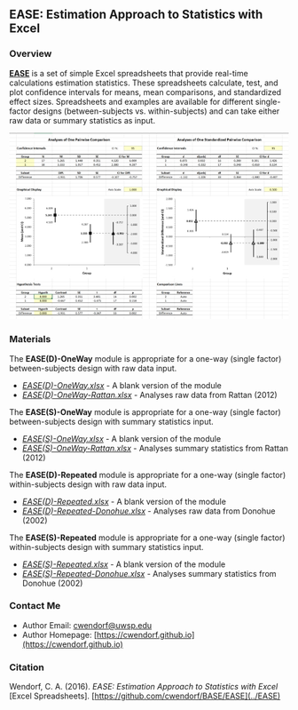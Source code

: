 ## EASE: Estimation Approach to Statistics with Excel

### Overview

[**EASE**](../EASE) is a set of simple Excel spreadsheets that provide real-time calculations estimation statistics. These spreadsheets calculate, test, and plot confidence intervals for means, mean comparisons, and standardized effect sizes. Spreadsheets and examples are available for different single-factor designs (between-subjects vs. within-subjects) and can take either raw data or summary statistics as input. 

<p align="center"><kbd><img src="EASE.jpg"></kbd></p>

### Materials

The **EASE(D)-OneWay** module is appropriate for a one-way (single factor) between-subjects design with raw data input.

- [*EASE(D)-OneWay.xlsx*](./EASE(D)-OneWay.xlsx) - A blank version of the module
- [*EASE(D)-OneWay-Rattan.xlsx*](./EASE(D)-OneWay-Rattan.xlsx) - Analyses raw data from Rattan (2012)

The **EASE(S)-OneWay** module is appropriate for a one-way (single factor) between-subjects design with summary statistics input.

- [*EASE(S)-OneWay.xlsx*](./EASE(S)-OneWay.xlsx) - A blank version of the module
- [*EASE(S)-OneWay-Rattan.xlsx*](./EASE(S)-OneWay-Rattan.xlsx) - Analyses summary statistics from Rattan (2012)

The **EASE(D)-Repeated** module is appropriate for a one-way (single factor) within-subjects design with raw data input.

- [*EASE(D)-Repeated.xlsx*](./EASE(D)-Repeated.xlsx) - A blank version of the module
- [*EASE(D)-Repeated-Donohue.xlsx*](./EASE(D)-Repeated-Donohue.xlsx) - Analyses raw data from Donohue (2002)

The **EASE(S)-Repeated** module is appropriate for a one-way (single factor) within-subjects design with summary statistics input.

- [*EASE(S)-Repeated.xlsx*](./EASE(S)-Repeated.xlsx) - A blank version of the module
- [*EASE(S)-Repeated-Donohue.xlsx*](./EASE(S)-Repeated-Donohue.xlsx) - Analyses summary statistics from Donohue (2002)

### Contact Me
 
- Author Email: [cwendorf@uwsp.edu](mailto:cwendorf@uwsp.edu)
- Author Homepage: [https://cwendorf.github.io](https://cwendorf.github.io)

### Citation

Wendorf, C. A. (2016). _EASE: Estimation Approach to Statistics with Excel_ [Excel Spreadsheets]. [https://github.com/cwendorf/BASE/EASE](../EASE)
